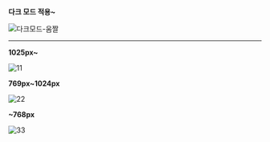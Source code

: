 **다크 모드 적용~**

![다크모드-움짤](https://user-images.githubusercontent.com/113578923/227709911-ab43e66e-57d8-48f8-8383-34e90adbac14.gif)

---

**1025px~**

![11](https://user-images.githubusercontent.com/113578923/225813892-4f2b3ce0-6f15-412c-87eb-fac2fdafb79c.png)

**769px~1024px**

![22](https://user-images.githubusercontent.com/113578923/225813950-829170fb-f87d-436a-8452-cf959cb8437b.png)

**~768px**

![33](https://user-images.githubusercontent.com/113578923/225814085-ffbbf0e8-eb91-4223-805f-1130a2e2252c.png)
